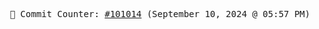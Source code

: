 <p align="center">
    <samp>
        📮 Commit Counter: <a href="https://github.com/Javascript-void0/Javascript-void0/commits/main">#101014</a> (September 10, 2024 @ 05:57 PM)
    </samp>
</p>